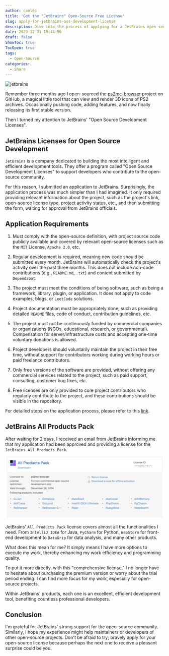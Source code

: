 ```yaml
---
author: caol64
title: 'Got the "JetBrains" Open-Source Free License'
slug: apply-for-jetbrains-oss-development-license
description: Dive into the process of applying for a JetBrains open source license, upgrading your development toolkit, and contributing more effectively to your open source projects.
date: 2023-12-31 15:44:56
draft: false
ShowToc: true
TocOpen: true
tags:
  - Open-Source
categories:
  - Share
---
```

![jetbrains](https://resources.jetbrains.com/storage/products/company/brand/logos/jb_beam.png)

Remember three months ago I open-sourced the [ps2mc-browser](https://github.com/caol64/ps2mc-browser) project on GitHub, a magical little tool that can view and render 3D icons of PS2 archives. Occasionally pushing code, adding features, and now finally releasing its first stable version.

Then I turned my attention to JetBrains' "Open Source Development Licenses".

## JetBrains Licenses for Open Source Development

`JetBrains` is a company dedicated to building the most intelligent and efficient development tools. They offer a program called "Open Source Development Licenses" to support developers who contribute to the open-source community.

For this reason, I submitted an application to JetBrains. Surprisingly, the application process was much simpler than I had imagined. It only required providing relevant information about the project, such as the project's link, open-source license type, project activity status, etc., and then submitting the form, waiting for approval from JetBrains officials.

## Application Requirements

1. Must comply with the open-source definition, with project source code publicly available and covered by relevant open-source licenses such as the `MIT` License, `Apache 2.0`, etc.

2. Regular development is required, meaning new code should be submitted every month. JetBrains will automatically check the project's activity over the past three months. This does not include non-code contributions (e.g., `README.md`, `.txt`) and content submitted by `Dependabot`.

3. The project must meet the conditions of being software, such as being a framework, library, plugin, or application. It does not apply to code examples, blogs, or `LeetCode` solutions.

4. Project documentation must be appropriately done, such as providing detailed `README` files, code of conduct, contribution guidelines, etc.

5. The project must not be continuously funded by commercial companies or organizations (NGOs, educational, research, or governmental). Compensation for server/infrastructure costs and accepting one-time voluntary donations is allowed.

6. Project developers should voluntarily maintain the project in their free time, without support for contributors working during working hours or paid freelance contributors.

7. Only free versions of the software are provided, without offering any commercial services related to the project, such as paid support, consulting, customer bug fixes, etc.

8. Free licenses are only provided to core project contributors who regularly contribute to the project, and these contributions should be visible in the repository.

For detailed steps on the application process, please refer to this [link](https://www.jetbrains.com/community/opensource/#support).

## JetBrains All Products Pack 

After waiting for 2 days, I received an email from JetBrains informing me that my application had been approved and providing a license for the `JetBrains All Products Pack`.

![JetBrains All Products Pack](imgs/posts/2023-12-31-apply-for-jetbrains-oss-development-license/截屏2023-12-31%2015.56.31.webp)

JetBrains' `All Products Pack` license covers almost all the functionalities I need. From `IntelliJ IDEA` for Java, `PyCharm` for Python, `WebStorm` for front-end development to `DataGrip` for data analysis, and many other products.

What does this mean for me? It simply means I have more options to execute my work, thereby enhancing my work efficiency and programming quality.

To put it more directly, with this "comprehensive license," I no longer have to hesitate about purchasing the premium version or worry about the trial period ending. I can find more focus for my work, especially for open-source projects.

Within JetBrains' products, each one is an excellent, efficient development tool, benefiting countless professional developers.

## Conclusion

I'm grateful for JetBrains' strong support for the open-source community. Similarly, I hope my experience might help maintainers or developers of other open-source projects. Don't be afraid to try; bravely apply for your open-source license because perhaps the next one to receive a pleasant surprise could be you.
